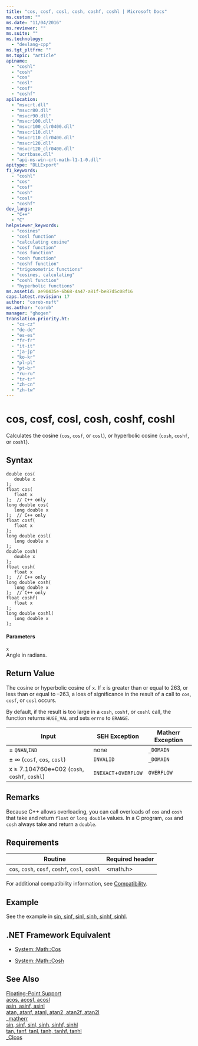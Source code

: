 ```yaml
---
title: "cos, cosf, cosl, cosh, coshf, coshl | Microsoft Docs"
ms.custom: ""
ms.date: "11/04/2016"
ms.reviewer: ""
ms.suite: ""
ms.technology: 
  - "devlang-cpp"
ms.tgt_pltfrm: ""
ms.topic: "article"
apiname: 
  - "coshl"
  - "cosh"
  - "cos"
  - "cosl"
  - "cosf"
  - "coshf"
apilocation: 
  - "msvcrt.dll"
  - "msvcr80.dll"
  - "msvcr90.dll"
  - "msvcr100.dll"
  - "msvcr100_clr0400.dll"
  - "msvcr110.dll"
  - "msvcr110_clr0400.dll"
  - "msvcr120.dll"
  - "msvcr120_clr0400.dll"
  - "ucrtbase.dll"
  - "api-ms-win-crt-math-l1-1-0.dll"
apitype: "DLLExport"
f1_keywords: 
  - "coshl"
  - "cos"
  - "cosf"
  - "cosh"
  - "cosl"
  - "coshf"
dev_langs: 
  - "C++"
  - "C"
helpviewer_keywords: 
  - "cosines"
  - "cosl function"
  - "calculating cosine"
  - "cosf function"
  - "cos function"
  - "cosh function"
  - "coshf function"
  - "trigonometric functions"
  - "cosines, calculating"
  - "coshl function"
  - "hyperbolic functions"
ms.assetid: ae90435e-6b68-4a47-a81f-be87d5c08f16
caps.latest.revision: 17
author: "corob-msft"
ms.author: "corob"
manager: "ghogen"
translation.priority.ht: 
  - "cs-cz"
  - "de-de"
  - "es-es"
  - "fr-fr"
  - "it-it"
  - "ja-jp"
  - "ko-kr"
  - "pl-pl"
  - "pt-br"
  - "ru-ru"
  - "tr-tr"
  - "zh-cn"
  - "zh-tw"
---
```

# cos, cosf, cosl, cosh, coshf, coshl
Calculates the cosine (`cos`, `cosf`, or `cosl`), or hyperbolic cosine (`cosh`, `coshf`, or `coshl`).  
  
## Syntax  
  
```  
double cos(   
   double x   
);  
float cos(  
   float x   
);  // C++ only  
long double cos(  
   long double x  
);  // C++ only  
float cosf(   
   float x   
);  
long double cosl(  
   long double x  
);  
double cosh(   
   double x   
);  
float cosh(  
   float x   
);  // C++ only  
long double cosh(  
   long double x  
);  // C++ only  
float coshf(  
   float x   
);  
long double coshl(  
   long double x  
);  
```  
  
#### Parameters  
 `x`  
 Angle in radians.  
  
## Return Value  
 The cosine or hyperbolic cosine of `x`. If `x` is greater than or equal to 263, or less than or equal to –263, a loss of significance in the result of a call to `cos`, `cosf`, or `cosl` occurs.  
  
 By default, if the result is too large in a `cosh`, `coshf`, or `coshl` call, the function returns `HUGE_VAL` and sets `errno` to `ERANGE`.  
  
|Input|SEH Exception|Matherr Exception|  
|-----------|-------------------|-----------------------|  
|± `QNAN`,`IND`|none|`_DOMAIN`|  
|± ∞  (`cosf`, `cos`, `cosl`)|`INVALID`|`_DOMAIN`|  
|x ≥ 7.104760e+002  (`cosh`, `coshf`, `coshl`)|`INEXACT`+`OVERFLOW`|`OVERFLOW`|  
  
## Remarks  
 Because C++ allows overloading, you can call overloads of `cos` and `cosh` that take and return `float` or `long double` values. In a C program, `cos` and `cosh` always take and return a `double`.  
  
## Requirements  
  
|Routine|Required header|  
|-------------|---------------------|  
|`cos`, `cosh`, `cosf`, `coshf`, `cosl`, `coshl`|\<math.h>|  
  
 For additional compatibility information, see [Compatibility](../../c-runtime-library/compatibility.md).  
  
## Example  
 See the example in [sin, sinf, sinl, sinh, sinhf, sinhl](../../c-runtime-library/reference/sin-sinf-sinl-sinh-sinhf-sinhl.md).  
  
## .NET Framework Equivalent  
  
-   [System::Math::Cos](https://msdn.microsoft.com/en-us/library/system.math.cos.aspx)  
  
-   [System::Math::Cosh](https://msdn.microsoft.com/en-us/library/system.math.cosh.aspx)  
  
## See Also  
 [Floating-Point Support](../../c-runtime-library/floating-point-support.md)   
 [acos, acosf, acosl](../../c-runtime-library/reference/acos-acosf-acosl.md)   
 [asin, asinf, asinl](../../c-runtime-library/reference/asin-asinf-asinl.md)   
 [atan, atanf, atanl, atan2, atan2f, atan2l](../../c-runtime-library/reference/atan-atanf-atanl-atan2-atan2f-atan2l.md)   
 [_matherr](../../c-runtime-library/reference/matherr.md)   
 [sin, sinf, sinl, sinh, sinhf, sinhl](../../c-runtime-library/reference/sin-sinf-sinl-sinh-sinhf-sinhl.md)   
 [tan, tanf, tanl, tanh, tanhf, tanhl](../../c-runtime-library/reference/tan-tanf-tanl-tanh-tanhf-tanhl.md)   
 [_CIcos](../../c-runtime-library/cicos.md)
